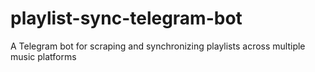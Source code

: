 # playlist-sync-telegram-bot
A Telegram bot for scraping and synchronizing playlists across multiple music platforms
